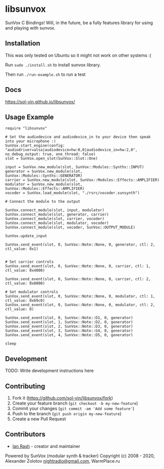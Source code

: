 # libsunvox

SunVox C Bindings! Will, in the future, be a fully features library for using and playing with sunvox.

## Installation

This was only tested on Ubuntu so it might not work on other systems :(

Run `sudo ./install.sh` to install sunvox library.

Then run `./run-example.sh` to run a test

## Docs

https://sol-vin.github.io/libsunvox/

## Usage Example

```crystal
require "libsunvox"

# Set the audiodevice and audiodevice_in to your device then speak into your microphone :)
SunVox.start_engine(config: "audiodriver=alsa|audiodevice=hw:0,0|audiodevice_in=hw:2,0", no_debug_output: true, one_thread: false)
slot = SunVox.open_slot(SunVox::Slot::One)

input = SunVox.new_module(slot, SunVox::Modules::Synths::INPUT)
generator = SunVox.new_module(slot, SunVox::Modules::Synths::GENERATOR)
carrier = SunVox.new_module(slot, SunVox::Modules::Effects::AMPLIFIER)
modulator = SunVox.new_module(slot, SunVox::Modules::Effects::AMPLIFIER)
vocoder = SunVox.load_module(slot, "./rsrc/vocoder.sunsynth")

# Connect the module to the output

SunVox.connect_module(slot, input, modulator)
SunVox.connect_module(slot, generator, carrier)
SunVox.connect_module(slot, carrier, vocoder)
SunVox.connect_module(slot, modulator, vocoder)
SunVox.connect_module(slot, vocoder, SunVox::OUTPUT_MODULE)

SunVox.update_input

SunVox.send_event(slot, 0, SunVox::Note::None, 0, generator, ctl: 2, ctl_value: 0x1)


# Set carrier controls
SunVox.send_event(slot, 0, SunVox::Note::None, 0, carrier, ctl: 1, ctl_value: 0x4000)

SunVox.send_event(slot, 0, SunVox::Note::None, 0, carrier, ctl: 2, ctl_value: 0x8000)

# Set modulator controls
SunVox.send_event(slot, 0, SunVox::Note::None, 0, modulator, ctl: 1, ctl_value: 0x69c0)
SunVox.send_event(slot, 0, SunVox::Note::None, 0, modulator, ctl: 2, ctl_value: 0)

SunVox.send_event(slot, 0, SunVox::Note::D1, 0, generator)
SunVox.send_event(slot, 1, SunVox::Note::D2, 0, generator)
SunVox.send_event(slot, 2, SunVox::Note::D3, 0, generator)
SunVox.send_event(slot, 3, SunVox::Note::G4, 0, generator)
SunVox.send_event(slot, 4, SunVox::Note::D5, 0, generator)

sleep
```

## Development

TODO: Write development instructions here

## Contributing

1. Fork it (<https://github.com/sol-vin/libsunvox/fork>)
2. Create your feature branch (`git checkout -b my-new-feature`)
3. Commit your changes (`git commit -am 'Add some feature'`)
4. Push to the branch (`git push origin my-new-feature`)
5. Create a new Pull Request

## Contributors

- [Ian Rash](https://github.com/your-github-user) - creator and maintainer

Powered by SunVox (modular synth & tracker)
Copyright (c) 2008 - 2020, Alexander Zolotov <nightradio@gmail.com>, WarmPlace.ru
